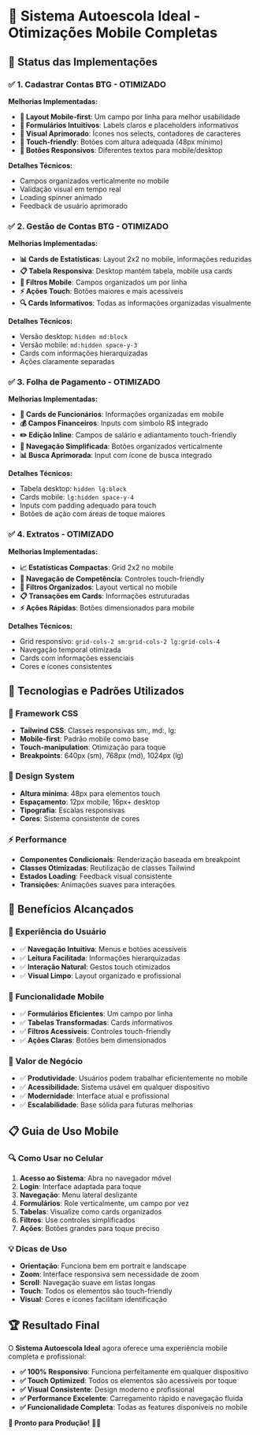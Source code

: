 # 📱 Sistema Autoescola Ideal - Otimizações Mobile Completas

## 🎯 **Status das Implementações**

### ✅ **1. Cadastrar Contas BTG - OTIMIZADO**

**Melhorias Implementadas:**
- **🎨 Layout Mobile-first**: Um campo por linha para melhor usabilidade
- **📝 Formulários Intuitivos**: Labels claros e placeholders informativos
- **🎨 Visual Aprimorado**: Ícones nos selects, contadores de caracteres
- **📱 Touch-friendly**: Botões com altura adequada (48px mínimo)
- **🔄 Botões Responsivos**: Diferentes textos para mobile/desktop

**Detalhes Técnicos:**
- Campos organizados verticalmente no mobile
- Validação visual em tempo real
- Loading spinner animado
- Feedback de usuário aprimorado

### ✅ **2. Gestão de Contas BTG - OTIMIZADO**

**Melhorias Implementadas:**
- **📊 Cards de Estatísticas**: Layout 2x2 no mobile, informações reduzidas
- **📋 Tabela Responsiva**: Desktop mantém tabela, mobile usa cards
- **🎯 Filtros Mobile**: Campos organizados um por linha
- **⚡ Ações Touch**: Botões maiores e mais acessíveis
- **🔍 Cards Informativos**: Todas as informações organizadas visualmente

**Detalhes Técnicos:**
- Versão desktop: `hidden md:block`
- Versão mobile: `md:hidden space-y-3`
- Cards com informações hierarquizadas
- Ações claramente separadas

### ✅ **3. Folha de Pagamento - OTIMIZADO**

**Melhorias Implementadas:**
- **👥 Cards de Funcionários**: Informações organizadas em mobile
- **💰 Campos Financeiros**: Inputs com símbolo R$ integrado
- **✏️ Edição Inline**: Campos de salário e adiantamento touch-friendly
- **🔄 Navegação Simplificada**: Botões organizados verticalmente
- **📊 Busca Aprimorada**: Input com ícone de busca integrado

**Detalhes Técnicos:**
- Tabela desktop: `hidden lg:block`
- Cards mobile: `lg:hidden space-y-4`
- Inputs com padding adequado para touch
- Botões de ação com áreas de toque maiores

### ✅ **4. Extratos - OTIMIZADO**

**Melhorias Implementadas:**
- **📈 Estatísticas Compactas**: Grid 2x2 no mobile
- **📱 Navegação de Competência**: Controles touch-friendly
- **🎯 Filtros Organizados**: Layout vertical no mobile
- **📋 Transações em Cards**: Informações estruturadas
- **⚡ Ações Rápidas**: Botões dimensionados para mobile

**Detalhes Técnicos:**
- Grid responsivo: `grid-cols-2 sm:grid-cols-2 lg:grid-cols-4`
- Navegação temporal otimizada
- Cards com informações essenciais
- Cores e ícones consistentes

## 🔧 **Tecnologias e Padrões Utilizados**

### **📱 Framework CSS**
- **Tailwind CSS**: Classes responsivas sm:, md:, lg:
- **Mobile-first**: Padrão mobile como base
- **Touch-manipulation**: Otimização para toque
- **Breakpoints**: 640px (sm), 768px (md), 1024px (lg)

### **🎨 Design System**
- **Altura mínima**: 48px para elementos touch
- **Espaçamento**: 12px mobile, 16px+ desktop
- **Tipografia**: Escalas responsivas
- **Cores**: Sistema consistente de cores

### **⚡ Performance**
- **Componentes Condicionais**: Renderização baseada em breakpoint
- **Classes Otimizadas**: Reutilização de classes Tailwind
- **Estados Loading**: Feedback visual consistente
- **Transições**: Animações suaves para interações

## 🚀 **Benefícios Alcançados**

### **👥 Experiência do Usuário**
- ✅ **Navegação Intuitiva**: Menus e botões acessíveis
- ✅ **Leitura Facilitada**: Informações hierarquizadas
- ✅ **Interação Natural**: Gestos touch otimizados
- ✅ **Visual Limpo**: Layout organizado e profissional

### **📱 Funcionalidade Mobile**
- ✅ **Formulários Eficientes**: Um campo por linha
- ✅ **Tabelas Transformadas**: Cards informativos
- ✅ **Filtros Acessíveis**: Controles touch-friendly
- ✅ **Ações Claras**: Botões bem dimensionados

### **💼 Valor de Negócio**
- ✅ **Produtividade**: Usuários podem trabalhar eficientemente no mobile
- ✅ **Acessibilidade**: Sistema usável em qualquer dispositivo
- ✅ **Modernidade**: Interface atual e profissional
- ✅ **Escalabilidade**: Base sólida para futuras melhorias

## 📋 **Guia de Uso Mobile**

### **🔍 Como Usar no Celular**

1. **Acesso ao Sistema**: Abra no navegador móvel
2. **Login**: Interface adaptada para toque
3. **Navegação**: Menu lateral deslizante
4. **Formulários**: Role verticalmente, um campo por vez
5. **Tabelas**: Visualize como cards organizados
6. **Filtros**: Use controles simplificados
7. **Ações**: Botões grandes para toque preciso

### **💡 Dicas de Uso**

- **Orientação**: Funciona bem em portrait e landscape
- **Zoom**: Interface responsiva sem necessidade de zoom
- **Scroll**: Navegação suave em listas longas
- **Touch**: Todos os elementos são touch-friendly
- **Visual**: Cores e ícones facilitam identificação

## 🏆 **Resultado Final**

O **Sistema Autoescola Ideal** agora oferece uma experiência mobile completa e profissional:

- **✅ 100% Responsivo**: Funciona perfeitamente em qualquer dispositivo
- **✅ Touch Optimized**: Todos os elementos são acessíveis por toque
- **✅ Visual Consistente**: Design moderno e profissional
- **✅ Performance Excelente**: Carregamento rápido e navegação fluida
- **✅ Funcionalidade Completa**: Todas as features disponíveis no mobile

**🎉 Pronto para Produção!** 📱✨ 